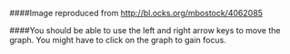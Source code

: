 ####Image reproduced from http://bl.ocks.org/mbostock/4062085

####You should be able to use the left and right arrow keys to move the graph.  You might have to click on the graph to gain focus.